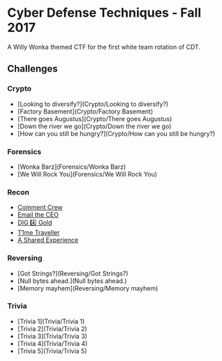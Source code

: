Cyber Defense Techniques - Fall 2017
===========
A Willy Wonka themed CTF for the first white team rotation of CDT.

Challenges
----------
### Crypto
* [Looking to diversify?](Crypto/Looking to diversify?)
* [Factory Basement](Crypto/Factory Basement)
* [There goes Augustus](Crypto/There goes Augustus)
* [Down the river we go](Crypto/Down the river we go)
* [How can you still be hungry?](Crypto/How can you still be hungry?)

### Forensics
* [Wonka Barz](Forensics/Wonka Barz)
* [We Will Rock You](Forensics/We Will Rock You)

### Recon
* [Comment Crew](Recon/Comment_Crew)
* [Email the CEO](Recon/Email_the_CEO)
* [DIG 4️⃣ Gold](Recon/Dig_4_Gold)
* [T1me Traveller](Recon/T1me_Traveller)
* [A Shared Experience](Recon/A_Shared_Experience)

### Reversing
* [Got Strings?](Reversing/Got Strings?)
* [Null bytes ahead.](Null bytes ahead.)
* [Memory mayhem](Reversing/Memory mayhem)

### Trivia
* [Trivia 1](Trivia/Trivia 1)
* [Trivia 2](Trivia/Trivia 2)
* [Trivia 3](Trivia/Trivia 3)
* [Trivia 4](Trivia/Trivia 4)
* [Trivia 5](Trivia/Trivia 5)
